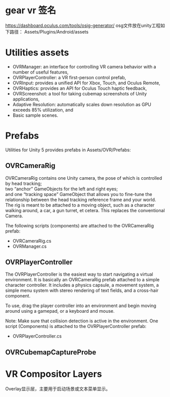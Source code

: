 # gear vr 签名
https://dashboard.oculus.com/tools/osig-generator/
osg文件放在unity工程如下路径：
Assets/Plugins/Android/assets

# Utilities assets
* OVRManager: an interface for controlling VR camera behavior with a number of useful features,
* OVRPlayerController: a VR first-person control prefab,
* OVRInput: provides a unified API for Xbox, Touch, and Oculus Remote,
* OVRHaptics: provides an API for Oculus Touch haptic feedback,
* OVRScreenshot: a tool for taking cubemap screenshots of Unity applications,
* Adaptive Resolution: automatically scales down resolution as GPU exceeds 85% utilization, and
* Basic sample scenes.

# Prefabs
Utilities for Unity 5 provides prefabs in Assets/OVR/Prefabs:

## OVRCameraRig
OVRCameraRig contains one Unity camera, the pose of which is controlled by head tracking;     
two “anchor” GameObjects for the left and right eyes;     
and one “tracking space” GameObject that allows you to fine-tune the relationship between the head tracking reference frame and your world.     
The rig is meant to be attached to a moving object, such as a character walking around, a car, a gun turret, et cetera. This replaces the conventional Camera.

The following scripts (components) are attached to the OVRCameraRig prefab:

* OVRCameraRig.cs
* OVRManager.cs

## OVRPlayerController

The OVRPlayerController is the easiest way to start navigating a virtual environment. It is basically an OVRCameraRig prefab attached to a simple character controller. It includes a physics capsule, a movement system, a simple menu system with stereo rendering of text fields, and a cross-hair component.

To use, drag the player controller into an environment and begin moving around using a gamepad, or a keyboard and mouse.

Note: Make sure that collision detection is active in the environment.
One script (Components) is attached to the OVRPlayerController prefab:

* OVRPlayerController.cs 

## OVRCubemapCaptureProbe

# VR Compositor Layers
Overlay显示层，主要用于启动场景或文本菜单显示。